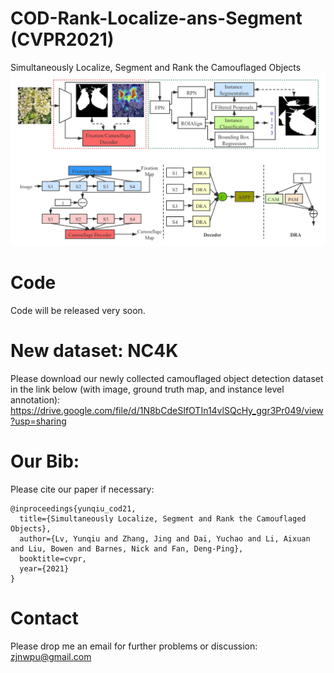 # COD-Rank-Localize-ans-Segment (CVPR2021)
Simultaneously Localize, Segment and Rank the Camouflaged Objects
![alt text](./ranking_overview.png)
![alt text](./joint_fix_camo_overview.png)

# Code
Code will be released very soon.

# New dataset: NC4K
Please download our newly collected camouflaged object detection dataset in the link below (with image, ground truth map, and instance level annotation):
https://drive.google.com/file/d/1N8bCdeSIfOTIn14vlSQcHy_ggr3Pr049/view?usp=sharing

# Our Bib:

Please cite our paper if necessary:
```
@inproceedings{yunqiu_cod21,
  title={Simultaneously Localize, Segment and Rank the Camouflaged Objects},
  author={Lv, Yunqiu and Zhang, Jing and Dai, Yuchao and Li, Aixuan and Liu, Bowen and Barnes, Nick and Fan, Deng-Ping},
  booktitle=cvpr,
  year={2021}
}
```

# Contact

Please drop me an email for further problems or discussion: zjnwpu@gmail.com

